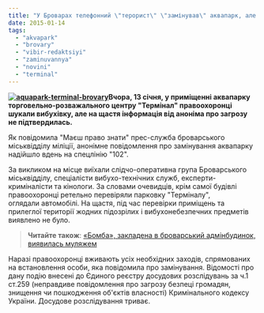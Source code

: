 ```yaml
---
title: "У Броварах телефонний \"терорист\" \"замінував\" аквапарк, але вибухівки не знайшли"
date: 2015-01-14
tags: 
  - "akvapark"
  - "brovary"
  - "vibir-redaktsiyi"
  - "zaminuvannya"
  - "novini"
  - "terminal"
---
```


**[![aquapark-terminal-brovary](https://mpz.brovary.org/wp-content/uploads/2015/01/aquapark-terminal-brovary.jpg)](https://mpz.brovary.org/wp-content/uploads/2015/01/aquapark-terminal-brovary.jpg)Вчора, 13 січня, у приміщенні аквапарку торговельно-розважального центру "Термінал" правоохоронці шукали вибухівку, але на щастя інформація від аноніма про загрозу не підтвердилась.**

Як повідомила "Маєш право знати" прес-служба броварського міськвідділу міліції, анонімне повідомлення про замінування аквапарку надійшло вдень на спецлінію "102".

За викликом на місце виїхали слідчо-оперативна група Броварського міськвідділу, спеціалісти вибухо-технічних служб, експерти-криміналісти та кінологи. За словами очевидців, крім самої будівлі правоохоронці ретельно перевіряли парковку "Терміналу", оглядали автомобілі. На щастя, під час перевірки приміщень та прилеглої території жодних підозрілих і вибухонебезпечних предметів виявлено не було.

> **Читайте також**: [«Бомба», закладена в броварський адмінбудинок, виявилась муляжем](https://mpz.brovary.org/bomba-zakladena-v-brovarskiy-adminbudinok-viyavilas-mulyazhem/)

Наразі правоохоронці вживають усіх необхідних заходів, спрямованих на встановлення особи, яка повідомила про замінування. Відомості про дану подію внесені до Єдиного реєстру досудових розслідувань за ч.1 ст.259 (неправдиве повідомлення про загрозу безпеці громадян, знищення чи пошкодження об'єктів власності) Кримінального кодексу України. Досудове розслідування триває.
